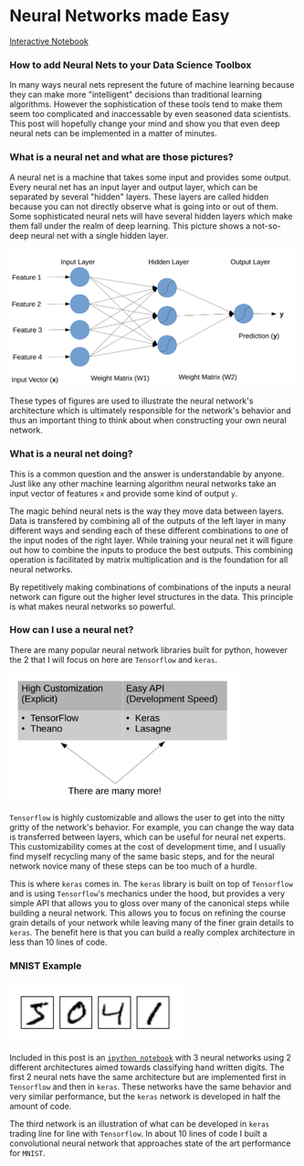 # Neural Networks made Easy
[Interactive Notebook](../mnist_demo.ipynb) 

### How to add Neural Nets to your Data Science Toolbox
In many ways neural nets represent the future of machine learning because they can make more "intelligent" decisions than traditional learning algorithms. However the sophistication of these tools tend to make them seem too complicated and inaccessable by even seasoned data scientists. This post will hopefully change your mind and show you that even deep neural nets can be implemented in a matter of minutes.

### What is a neural net and what are those pictures?
A neural net is a machine that takes some input and provides some output. Every neural net has an input layer and output layer, which can be separated by several "hidden" layers. These layers are called hidden because you can not directly observe what is going into or out of them. Some sophisticated neural nets will have several hidden layers which make them fall under the realm of deep learning. This picture shows a not-so-deep neural net with a single hidden layer.

<img src="../nn_diagram.png" width="500px">

These types of figures are used to illustrate the neural network's architecture which is ultimately responsible for the network's behavior and thus an important thing to think about when constructing your own neural network. 

### What is a neural net doing?

This is a common question and the answer is understandable by anyone. Just like any other machine learning algorithm neural networks take an input vector of features `x` and provide some kind of output `y`. 

The magic behind neural nets is the way they move data between layers. Data is transfered by combining all of the outputs of the left layer in many different ways and sending each of these different combinations to one of the input nodes of the right layer. While training your neural net it will figure out how to combine the inputs to produce the best outputs. This combining operation is facilitated by matrix multiplication and is the foundation for all neural networks. 

By repetitively making combinations of combinations of the inputs a neural network can figure out the higher level structures in the data. This principle is what makes neural networks so powerful. 

### How can I use a neural net?

There are many popular neural network libraries built for python, however the 2 that I will focus on here are `Tensorflow` and `keras`. 

<img src="../nn_libs.png" width="400px">

`Tensorflow` is highly customizable and allows the user to get into the nitty gritty of the network's behavior. For example, you can change the way data is transferred between layers, which can be useful for neural net experts. This customizability comes at the cost of development time, and I usually find myself recycling many of the same basic steps, and for the neural network novice many of these steps can be too much of a hurdle. 

This is where `keras` comes in. The `keras` library is built on top of `Tensorflow` and is using `Tensorflow`'s mechanics under the hood, but provides a very simple API that allows you to gloss over many of the canonical steps while building a neural network. This allows you to focus on refining the course grain details of your network while leaving many of the finer grain details to `keras`. The benefit here is that you can build a really complex architecture in less than 10 lines of code.

### MNIST Example

<img src="../mnist_ex.png" width="300px">

Included in this post is an [`ipython notebook`](../mnist_demo.ipynb) with 3 neural networks using 2 different architectures aimed towards classifying hand written digits. The first 2 neural nets have the same architecture but are implemented first in `Tensorflow` and then in `keras`. These networks have the same behavior and very similar performance, but the `keras` network is developed in half the amount of code. 

The third network is an illustration of what can be developed in `keras` trading line for line with `Tensorflow`. In about 10 lines of code I built a convolutional neural network that approaches state of the art performance for `MNIST`.



